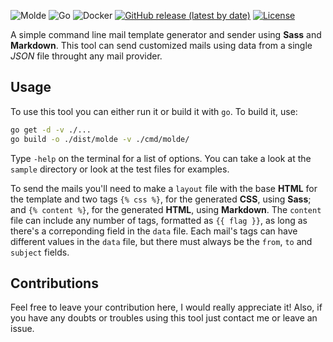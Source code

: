 ![Molde](https://live.staticflickr.com/65535/50878282997_a819a0a40f_b.jpg)
![Go](https://github.com/action-square/molde/workflows/Go/badge.svg)
![Docker](https://github.com/action-square/molde/workflows/Docker/badge.svg)
[![GitHub release (latest by date)](https://img.shields.io/github/v/release/action-square/molde)]()
[![License](https://img.shields.io/badge/license-MIT-informational.svg)](https://opensource.org/licenses/MIT)

A simple command line mail template generator and sender using **Sass** and **Markdown**.
This tool can send customized mails using data from a single *JSON* file throught any mail provider.

## Usage

To use this tool you can either run it or build it with `go`. To build it, use:

```sh
go get -d -v ./...
go build -o ./dist/molde -v ./cmd/molde/
```

Type `-help` on the terminal for a list of options.
You can take a look at the `sample` directory or look at the test files for examples.

To send the mails you'll need to make a `layout` file with the base **HTML** for the template and two tags `{% css %}`, for the generated **CSS**, using **Sass**; and `{% content %}`, for the generated **HTML**, using **Markdown**.
The `content` file can include any number of tags, formatted as `{{ flag }}`, as long as there's a correponding field in the `data` file.
Each mail's tags can have different values in the `data` file, but there must always be the `from`, `to` and `subject` fields.

## Contributions

Feel free to leave your contribution here, I would really appreciate it!
Also, if you have any doubts or troubles using this tool just contact me or leave an issue.
